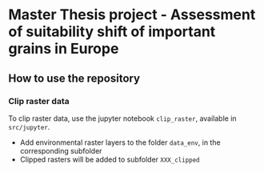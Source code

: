 # Master Thesis project - Assessment of suitability shift of important grains in Europe


## How to use the repository


### Clip raster data

To clip raster data, use the jupyter notebook `clip_raster`, available in `src/jupyter`.

- Add environmental raster layers to the folder `data_env`, in the corresponding subfolder
- Clipped rasters will be added to subfolder `XXX_clipped`



